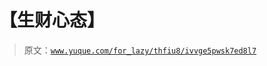 # 【生财心态】

> 原文：[`www.yuque.com/for_lazy/thfiu8/ivvge5pwsk7ed8l7`](https://www.yuque.com/for_lazy/thfiu8/ivvge5pwsk7ed8l7)



